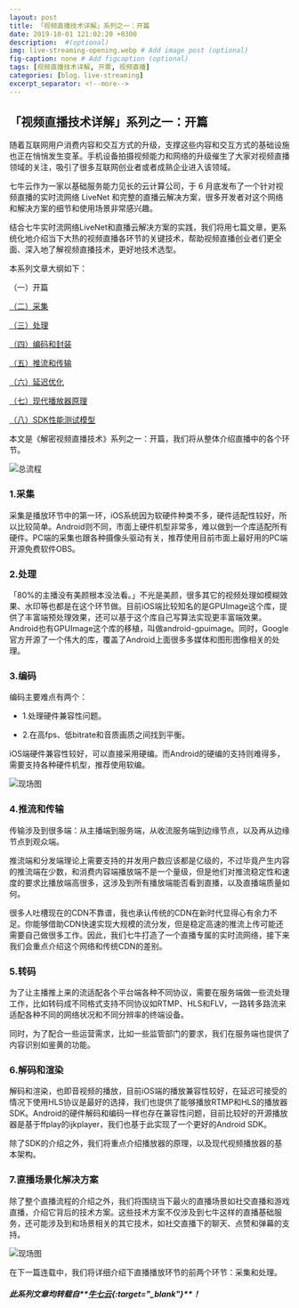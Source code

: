 ```yaml
---
layout: post
title: 「视频直播技术详解」系列之一：开篇
date: 2019-10-01 121:02:20 +0300
description:  #(optional)
img: live-streaming-opening.webp # Add image post (optional)
fig-caption: none # Add figcaption (optional)
tags: [视频直播技术详解, 开票, 视频直播]
categories: [blog，live-streaming]
excerpt_separator: <!--more-->
---
```


## **「视频直播技术详解」系列之一：开篇**

随着互联网用户消费内容和交互方式的升级，支撑这些内容和交互方式的基础设施也正在悄悄发生变革。手机设备拍摄视频能力<!--more-->和网络的升级催生了大家对视频直播领域的关注，吸引了很多互联网创业者或者成熟企业进入该领域。

七牛云作为一家以基础服务能力见长的云计算公司，于 6 月底发布了一个针对视频直播的实时流网络 LiveNet 和完整的直播云解决方案，很多开发者对这个网络和解决方案的细节和使用场景非常感兴趣。

结合七牛实时流网络LiveNet和直播云解决方案的实践，我们将用七篇文章，更系统化地介绍当下大热的视频直播各环节的关键技术，帮助视频直播创业者们更全面、深入地了解视频直播技术，更好地技术选型。

本系列文章大纲如下：

（一）开篇

[（二）采集](https://wowfrank.github.io/live-streaming-collection/)

[（三）处理](https://wowfrank.github.io/live-streaming-proceed/)

[（四）编码和封装](https://wowfrank.github.io/live-streaming-code-and-encapsulation/)

[（五）推流和传输](https://wowfrank.github.io/live-streaming-push-and-transport/)

[（六）延迟优化](https://wowfrank.github.io/live-streaming-optimize-latency/)

[（七）现代播放器原理](https://wowfrank.github.io/live-streaming-theory-of-modern-player/)

[（八）SDK性能测试模型](https://wowfrank.github.io/live-streaming-model-of-sdk-testing/)

本文是《解密视频直播技术》系列之一：开篇，我们将从整体介绍直播中的各个环节。

![总流程]({{site.baseurl}}/assets/img/live-streaming-opening.webp)

### **1.采集**

采集是播放环节中的第一环，iOS系统因为软硬件种类不多，硬件适配性较好，所以比较简单。Android则不同，市面上硬件机型非常多，难以做到一个库适配所有硬件。PC端的采集也跟各种摄像头驱动有关，推荐使用目前市面上最好用的PC端开源免费软件OBS。

### **2.处理**

「80%的主播没有美颜根本没法看。」不光是美颜，很多其它的视频处理如模糊效果、水印等也都是在这个环节做。目前iOS端比较知名的是GPUImage这个库，提供了丰富端预处理效果，还可以基于这个库自己写算法实现更丰富端效果。Android也有GPUImage这个库的移植，叫做android-gpuimage。同时，Google官方开源了一个伟大的库，覆盖了Android上面很多多媒体和图形图像相关的处理。

### **3.编码**

编码主要难点有两个：

* 1.处理硬件兼容性问题。

* 2.在高fps、低bitrate和音质画质之间找到平衡。

iOS端硬件兼容性较好，可以直接采用硬编。而Android的硬编的支持则难得多，需要支持各种硬件机型，推荐使用软编。

![现场图]({{site.baseurl}}/assets/img/live-streaming-opening-1.webp)

### **4.推流和传输**

传输涉及到很多端：从主播端到服务端，从收流服务端到边缘节点，以及再从边缘节点到观众端。

推流端和分发端理论上需要支持的并发用户数应该都是亿级的，不过毕竟产生内容的推流端在少数，和消费内容端播放端不是一个量级，但是他们对推流稳定性和速度的要求比播放端高很多，这涉及到所有播放端能否看到直播，以及直播端质量如何。

很多人吐槽现在的CDN不靠谱，我也承认传统的CDN在新时代显得心有余力不足。你能够借助CDN快速实现大规模的流分发，但是稳定高速的推流上传可能还需要自己做很多工作。因此，我们七牛打造了一个直播专属的实时流网络，接下来我们会重点介绍这个网络和传统CDN的差别。

### **5.转码**

为了让主播推上来的流适配各个平台端各种不同协议，需要在服务端做一些流处理工作，比如转码成不同格式支持不同协议如RTMP、HLS和FLV，一路转多路流来适配各种不同的网络状况和不同分辨率的终端设备。

同时，为了配合一些运营需求，比如一些监管部门的要求，我们在服务端也提供了内容识别如鉴黄的功能。

### **6.解码和渲染**

解码和渲染，也即音视频的播放，目前iOS端的播放兼容性较好，在延迟可接受的情况下使用HLS协议是最好的选择，我们也提供了能够播放RTMP和HLS的播放器SDK。Android的硬件解码和编码一样也存在兼容性问题，目前比较好的开源播放器是基于ffplay的ijkplayer，我们也基于此实现了一个更好的Android SDK。

除了SDK的介绍之外，我们将重点介绍播放器的原理，以及现代视频播放器的基本架构。

### **7.直播场景化解决方案**

除了整个直播流程的介绍之外，我们将围绕当下最火的直播场景如社交直播和游戏直播，介绍它背后的技术方案。这些技术方案不仅涉及到七牛这样的直播基础服务，还可能涉及到和场景相关的其它技术，如社交直播下的聊天、点赞和弹幕的支持。

![现场图]({{site.baseurl}}/assets/img/live-streaming-opening-2.webp)

在下一篇连载中，我们将详细介绍下直播播放环节的前两个环节：采集和处理。

##### 此系列文章均转载自**[牛七云](https://www.qiniu.com/){:target="_blank"}**！